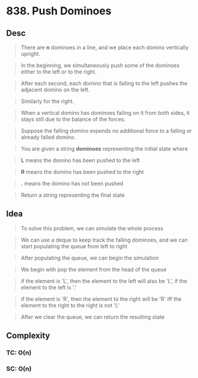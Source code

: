 # 838. Push Dominoes

## Desc

> There are **n** dominoes in a line, and we place each domino vertically upright.

> In the beginning, we simultaneously push some of the dominoes either to the left or to the right.

> After each second, each domino that is failing to the left pushes the adjacent domino on the left.

> Similarly for the right.

> When a vertical domino has dominoes failing on it from both sides, it stays still due to the balance of the forces.

> Suppose the falling domino expends no additional force to a falling or already falled domino.

> You are given a string **dominoes** representing the initial state where

> **L** means the domino has been pushed to the left

> **R** means the domino has been pushed to the right

> **.** means the domino has not been pushed

> Return a string representing the final state

## Idea

> To solve this problem, we can simulate the whole process

> We can use a deque to keep track the falling dominoes, and we can start populating the queue from left to right

> After populating the queue, we can begin the simulation

> We begin with pop the element from the head of the queue

> if the element is 'L', then the element to the left will also be 'L', if the element to the left is '.'

> if the element is 'R', then the element to the right will be 'R' iff the element to the right to the right is not 'L'

> After we clear the queue, we can return the resulting state

## Complexity

### TC: O(n)

### SC: O(n)